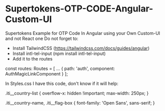 # Supertokens-OTP-CODE-Angular-Custom-UI
Supertokens Example for OTP Code In Angular using your Own Custom-UI and not React one
Do not forget to:

- Install TailwindCSS (https://tailwindcss.com/docs/guides/angular)
- Install intl-tel-input (npm install intl-tel-input)
- Add it to the routes

const routes: Routes = [
...
  {
    path: 'auth',
    component: AuthMagicLinkComponent
  }
];

In Styles.css I have this code, don't know if it will help:


.iti__country-list {
    overflow-x: hidden !important;
    max-width: 250px;
}

.iti__country-name, .iti__flag-box {
    font-family: 'Open Sans', sans-serif;
}
